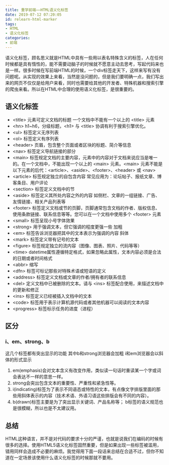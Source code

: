 ```yaml
---
title: 重学前端——HTML语义化标签
date: 2019-07-12 07:20:05
id: relearn-html-marker
tags: 
- HTML
- 语义化标签
categories: 
- 前端
---
```

语义化标签，顾名思义就是HTML中具有一些用以表名特殊含义的标签，人在任何时候都是具有惰性的，能不需要动脑子的时候就不愿意主动去思考，写起代码来也是一样。很多时候在写前端HTML的时候，一个div标签走天下，这样来写有没有问题呢。从实现的效果上来看，当然是没问题的，但是我们要明确一点，我们写出来的网页不仅仅是给用户来看，同时也需要给其他的开发者、特殊机器和搜索引擎的爬虫来看。所以在HTML中合理的使用语义化标签，是很重要的。
<!-- more -->
## 语义化标签
- &lt;title&gt; 元素可定义文档的标题 一个文档中不能有一个以上的 &lt;title&gt; 元素
- &lt;hn&gt; h1~h6，分级标题，&lt;h1&gt; 与 &lt;title&gt; 协调有利于搜索引擎优化。
- &lt;ul&gt; 标签定义无序列表
- &lt;ol&gt; 标签定义有序列表
- &lt;header&gt; 页眉，包含整个页面或者区块的标题、简介等信息
- &lt;nav&gt; 标签定义导航链接的部分
- &lt;main&gt; 标签规定文档的主要内容，元素中的内容对于文档来说应当是唯一的。在一个文档中，不能出现一个以上的 &lt;main&gt; 元素。&lt;main&gt; 元素不能是以下元素的后代：&lt;article&gt;、&lt;aside&gt;、&lt;footer&gt;、&lt;header&gt; 或 &lt;nav&gt;
- &lt;article&gt; 标签规定独立的自包含内容 常见应用为：论坛帖子、报纸文章、博客条目、用户评论
- &lt;section&gt; 标签定义文档中的节
- &lt;aside&gt; 标签定义其所处内容之外的内容 如侧栏、文章的一组链接、广告、友情链接、相关产品列表等
- &lt;footer&gt; 标签定义文档或节的页脚，页脚通常包含文档的作者、版权信息、使用条款链接、联系信息等等。您可以在一个文档中使用多个 &lt;footer&gt; 元素
- &lt;small&gt; 标签呈现小号字体效果
- &lt;strong&gt;  用于强调文本，但它强调的程度更强一些 加粗
- &lt;em&gt; 标签告诉浏览器把其中的文本表示为强调的内容 斜体
- &lt;mark&gt; 标签定义带有记号的文本
- &lt;figure&gt; 标签规定独立的流内容（图像、图表、照片、代码等等）
- &lt;time&gt; datetime属性遵循特定格式，如果忽略此属性，文本内容必须是合法的日期或者时间格式
- &lt;abbr&gt; 缩写
- &lt;dfn&gt; 标签可标记那些对特殊术语或短语的定义
- &lt;address&gt; 标签定义文档或文章的作者/拥有者的联系信息
- &lt;del&gt; 定义文档中已被删除的文本。请与 &lt;ins&gt; 标签配合使用，来描述文档中的更新和修正
- &lt;ins&gt; 标签定义已经被插入文档中的文本
- &lt;code&gt; 标签用于表示计算机源代码或者其他机器可以阅读的文本内容
- &lt;progress&gt; 标签标示任务的进度（进程）

## 区分
### i、em、strong、b

这几个标签都有突出显示的功能 其中b和strong浏览器会加粗 i和em浏览器会以斜体的形式显示
1. em(emphasis)会对文本含义有改变作用，类似读一句话时重读某一个字或词会表达不一样的意思一样。
2. strong会突出包含文本的重要性、严重性和紧急性等。
3. i(indicating)标签为了表示不同语态或特性的文本，有点像文字排版里面的那些用斜体表示的内容（技术术语、外语习语这些排版会有不同的内容）。
4. b(drawn)标签主要是为了突出显示关键词、产品名称等；
b标签的语义规范也是很模糊，所以也是不太建议用。

## 总结
HTML这种语言，并不是对代码的要求十分的严谨，也就是说我们在编码的时候有很多的选择。使用HTML5语义化标签固然重要，但是如果出现一些标签被滥用，错用同样会造成不必要的麻烦。我觉得用下面一段话来总结在合适不过，但你不知道在一定场景该使用什么语义化标签的时候那就不要用。




